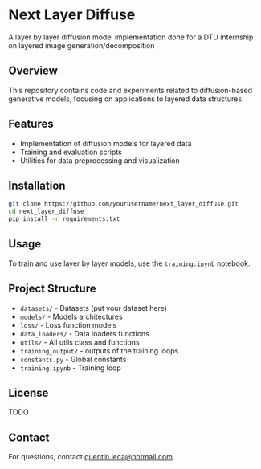 # Next Layer Diffuse

A layer by layer diffusion model implementation done for a DTU internship on layered image generation/decomposition

## Overview

This repository contains code and experiments related to diffusion-based generative models, focusing on applications to layered data structures.

## Features

- Implementation of diffusion models for layered data
- Training and evaluation scripts
- Utilities for data preprocessing and visualization

## Installation

```bash
git clone https://github.com/yourusername/next_layer_diffuse.git
cd next_layer_diffuse
pip install -r requirements.txt
```

## Usage

To train and use layer by layer models, use the `training.ipynb` notebook.

## Project Structure

- `datasets/` - Datasets (put your dataset here)
- `models/` - Models architectures
- `loss/` - Loss function models
- `data_loaders/` - Data loaders functions
- `utils/` - All utils class and functions
- `training_output/` - outputs of the training loops
- `constants.py` - Global constants
- `training.ipynb` - Training loop

## License

TODO

## Contact

For questions, contact [quentin.leca@hotmail.com](mailto:quentin.leca@hotmail.com).